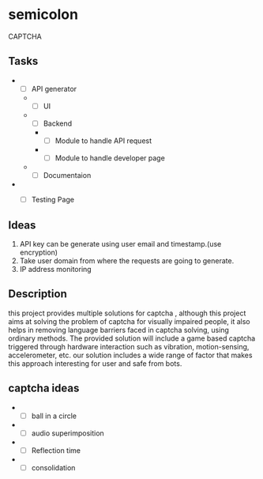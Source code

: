 # semicolon
CAPTCHA

## Tasks
* - [ ] API generator
  * - [ ] UI
  * - [ ] Backend
    * - [ ] Module to handle API request
    * - [ ] Module to handle developer page
  * - [ ] Documentaion
* - [ ] Testing Page


## Ideas
1. API key can be generate using user email and timestamp.(use encryption)
2. Take user domain from where the requests are going to generate.
3. IP address monitoring

## Description
this project provides multiple solutions for captcha , although this project aims at solving the problem of captcha for visually impaired people, it also helps in removing language barriers faced in captcha solving, using ordinary methods. The provided solution will include a game based captcha triggered through hardware interaction such as vibration, motion-sensing, accelerometer, etc. our solution includes a wide range of factor that makes this approach interesting for user and safe from bots. 

## captcha ideas
* - [ ] ball in a circle
* - [ ] audio superimposition
* - [ ] Reflection time
* - [ ] consolidation

